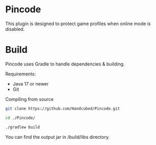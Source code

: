 # Pincode

This plugin is designed to protect game profiles when online mode is disabled.

# Build

Pincode uses Gradle to handle dependencies & building.

Requirements:

* Java 17 or newer
* Git

Compiling from source

```bash
git clone https://github.com/Handcubed/Pincode.git

cd ./Pincode/

./gradlew build
```

You can find the output jar in /build/libs directory.